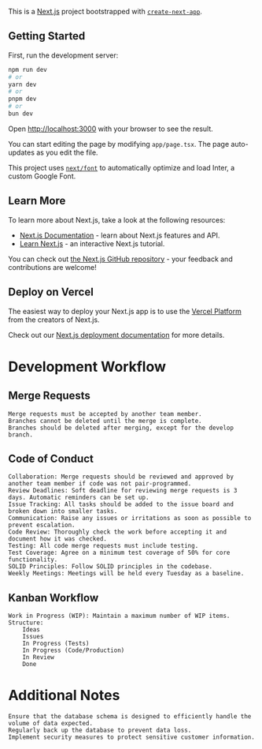 This is a [Next.js](https://nextjs.org/) project bootstrapped with [`create-next-app`](https://github.com/vercel/next.js/tree/canary/packages/create-next-app).

## Getting Started

First, run the development server:

```bash
npm run dev
# or
yarn dev
# or
pnpm dev
# or
bun dev
```

Open [http://localhost:3000](http://localhost:3000) with your browser to see the result.

You can start editing the page by modifying `app/page.tsx`. The page auto-updates as you edit the file.

This project uses [`next/font`](https://nextjs.org/docs/basic-features/font-optimization) to automatically optimize and load Inter, a custom Google Font.

## Learn More

To learn more about Next.js, take a look at the following resources:

- [Next.js Documentation](https://nextjs.org/docs) - learn about Next.js features and API.
- [Learn Next.js](https://nextjs.org/learn) - an interactive Next.js tutorial.

You can check out [the Next.js GitHub repository](https://github.com/vercel/next.js/) - your feedback and contributions are welcome!

## Deploy on Vercel

The easiest way to deploy your Next.js app is to use the [Vercel Platform](https://vercel.com/new?utm_medium=default-template&filter=next.js&utm_source=create-next-app&utm_campaign=create-next-app-readme) from the creators of Next.js.

Check out our [Next.js deployment documentation](https://nextjs.org/docs/deployment) for more details.

# Development Workflow
## Merge Requests

    Merge requests must be accepted by another team member.
    Branches cannot be deleted until the merge is complete.
    Branches should be deleted after merging, except for the develop branch.

## Code of Conduct

    Collaboration: Merge requests should be reviewed and approved by another team member if code was not pair-programmed.
    Review Deadlines: Soft deadline for reviewing merge requests is 3 days. Automatic reminders can be set up.
    Issue Tracking: All tasks should be added to the issue board and broken down into smaller tasks.
    Communication: Raise any issues or irritations as soon as possible to prevent escalation.
    Code Review: Thoroughly check the work before accepting it and document how it was checked.
    Testing: All code merge requests must include testing.
    Test Coverage: Agree on a minimum test coverage of 50% for core functionality.
    SOLID Principles: Follow SOLID principles in the codebase.
    Weekly Meetings: Meetings will be held every Tuesday as a baseline.

## Kanban Workflow

    Work in Progress (WIP): Maintain a maximum number of WIP items.
    Structure:
        Ideas
        Issues
        In Progress (Tests)
        In Progress (Code/Production)
        In Review
        Done

# Additional Notes

    Ensure that the database schema is designed to efficiently handle the volume of data expected.
    Regularly back up the database to prevent data loss.
    Implement security measures to protect sensitive customer information.

